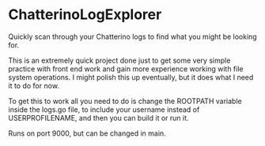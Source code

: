 # ChatterinoLogExplorer
Quickly scan through your Chatterino logs to find what you might be looking for. 

This is an extremely quick project done just to get some very simple practice with front end work and gain more experience working with file system operations. I might polish this up eventually, but it does what I need it to do for now. 


To get this to work all you need to do is change the ROOTPATH variable inside the logs.go file, to include your username instead of USERPROFILENAME, and then you can build it or run it. 

Runs on port 9000, but can be changed in main.

